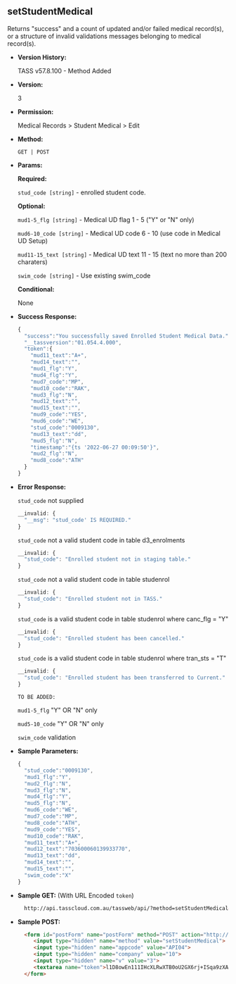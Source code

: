 **setStudentMedical**
----
Returns "success" and a count of updated and/or failed medical record(s), or a structure of invalid validations messages belonging to medical record(s).
  
* **Version History:**

  TASS v57.8.100 - Method Added

* **Version:**

  3

* **Permission:**

  Medical Records > Student Medical > Edit

* **Method:**

  `GET | POST`
  
*  **Params:**

   **Required:**
 
   `stud_code [string]` - enrolled student code.

   **Optional:**

   `mud1-5_flg [string]` - Medical UD flag 1 - 5 ("Y" or "N" only)

   `mud6-10_code [string]` - Medical UD code 6 - 10 (use code in Medical UD Setup)

   `mud11-15_text [string]` - Medical UD text 11 - 15 (text no more than 200 charaters)

   `swim_code [string]` - Use existing swim_code

   **Conditional:**

   None

* **Success Response:**

    ```javascript
    {
      "success":"You successfully saved Enrolled Student Medical Data.",
      "__tassversion":"01.054.4.000",
      "token":{
        "mud11_text":"A+",
        "mud14_text":"",
        "mud1_flg":"Y",
        "mud4_flg":"Y",
        "mud7_code":"MP",
        "mud10_code":"RAK",
        "mud3_flg":"N",
        "mud12_text":"",
        "mud15_text":"",
        "mud9_code":"YES",
        "mud6_code":"WE",
        "stud_code":"0009130",
        "mud13_text":"dd",
        "mud5_flg":"N",
        "timestamp":"{ts '2022-06-27 00:09:50'}",
        "mud2_flg":"N",
        "mud8_code":"ATH"
      }
    }
    ```

* **Error Response:**

  `stud_code` not supplied
  ```javascript
  __invalid: {
    "__msg": "stud_code' IS REQUIRED."
  }
  ```

  `stud_code` not a valid student code in table d3_enrolments
  ```javascript
  __invalid: {
    "stud_code": "Enrolled student not in staging table."
  }
  ```

  `stud_code` not a valid student code in table studenrol
  ```javascript
  __invalid: {
    "stud_code": "Enrolled student not in TASS."
  }
  ```

  `stud_code` is a valid student code in table studenrol where canc_flg = "Y"
  ```javascript
  __invalid: {
    "stud_code": "Enrolled student has been cancelled."
  }
  ```

  `stud_code` is a valid student code in table studenrol where tran_sts = "T"
  ```javascript
  __invalid: {
    "stud_code": "Enrolled student has been transferred to Current."
  }
  ```

  `TO BE ADDED:`

  `mud1-5_flg` "Y" OR "N" only

  `mud5-10_code` "Y" OR "N" only

  `swim_code` validation
    
* **Sample Parameters:**

  ```javascript
  {
    "stud_code":"0009130",
    "mud1_flg":"Y",
    "mud2_flg":"N",
    "mud3_flg":"N",
    "mud4_flg":"Y",
    "mud5_flg":"N",
    "mud6_code":"WE",
    "mud7_code":"MP",
    "mud8_code":"ATH",
    "mud9_code":"YES",
    "mud10_code":"RAK",
    "mud11_text":"A+",
    "mud12_text":"703600060139933770",
    "mud13_text":"dd",
    "mud14_text":"",
    "mud15_text":"",
    "swim_code":"X"
  }
  ```

* **Sample GET:** (With URL Encoded `token`)

  ```HTML
    http://api.tasscloud.com.au/tassweb/api/?method=setStudentMedical&appcode=API04&company=10&v=3&token=l1D8owEn111IHcXLRwXTB0oU2GX6rj%2BISqa9zXA8We3J3mwgjW5pdUvFK3%2FIZ4mJ4bMyfKTmEoup%2B3tTE9GeLQ%3D%3D
  ```
  
* **Sample POST:**

  ```HTML
    <form id="postForm" name="postForm" method="POST" action="http://api.tasscloud.com.au/tassweb/api/">
       <input type="hidden" name="method" value="setStudentMedical">
       <input type="hidden" name="appcode" value="API04">
       <input type="hidden" name="company" value="10">
       <input type="hidden" name="v" value="3">
       <textarea name="token">l1D8owEn111IHcXLRwXTB0oU2GX6rj+ISqa9zXA8We3J3mwgjW5pdUvFK3/IZ4mJ4bMyfKTmEoup+3tTE9GeLQ==</textarea>
    </form>
  ```